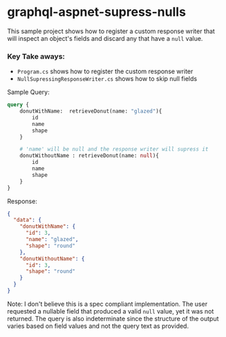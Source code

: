 # graphql-aspnet-supress-nulls

This sample project shows how to register a custom response writer that will inspect an object's fields and discard any that have a `null` value.

### Key Take aways:
* `Program.cs` shows how to register the custom response writer
* `NullSupressingResponseWriter.cs` shows how to skip null fields


Sample Query:
```graphql
query {
    donutWithName:  retrieveDonut(name: "glazed"){
        id
        name
        shape
    }

    # 'name' will be null and the response writer will supress it
    donutWithoutName : retrieveDonut(name: null){
        id
        name
        shape
    }
}

```

Response:
```json
{
  "data": {
    "donutWithName": {
      "id": 3,
      "name": "glazed",
      "shape": "round"
    },
    "donutWithoutName": {
      "id": 3,
      "shape": "round"
    }
  }
}
```

Note: I don't believe this is a spec compliant implementation. The user requested a nullable field that produced a valid `null` value, yet it was not returned. The query is also indeterminate since the structure of the output varies based on field values and not the query text as provided.
